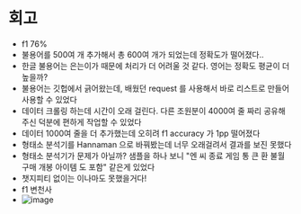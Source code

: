 # 회고

- f1 76%
- 불용어를 500여 개 추가해서 총 600여 개가 되었는데 정확도가 떨어졌다..
- 한글 불용어는 은는이가 때문에 처리가 더 어려울 것 같다. 영어는 정확도 평균이 더 높을까?
- 불용어는 깃헙에서 긁어왔는데, 배웠던 request 를 사용해서 바로 리스트로 만들어 사용할 수 있었다
- 데이터 크롤링 하는데 시간이 오래 걸린다. 다른 조원분이 4000여 줄 짜리 공유해주신 덕분에 편하게 작업할 수 있었다
- 데이터 1000여 줄을 더 추가했는데 오히려 f1 accuracy 가 1pp 떨어졌다
- 형태소 분석기를 Hannaman 으로 바꿔봤는데 너무 오래걸려서 결과를 보진 못했다
- 형태소 분석기가 문제가 아닐까? 샘플을 하나 보니 "엔 씨 종료 게임 통 큰 환 불월 구매 개봉 아이템 도 포함" 같은게 있었다
- 챗지피티 없이는 이나마도 못했을거다!
- f1 변천사
- ![image](https://github.com/twinfin01/aiffel_2024/assets/107054782/9c35890f-a385-4420-aedd-89def2c06866)
